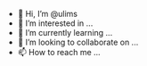 - 👋 Hi, I’m @ulims
- 👀 I’m interested in ...
- 🌱 I’m currently learning ...
- 💞️ I’m looking to collaborate on ...
- 📫 How to reach me ...

<!---
ulims/ulims is a ✨ special ✨ repository because its `README.md` (this file) appears on your GitHub profile.
You can click the Preview link to take a look at your changes.
--->
